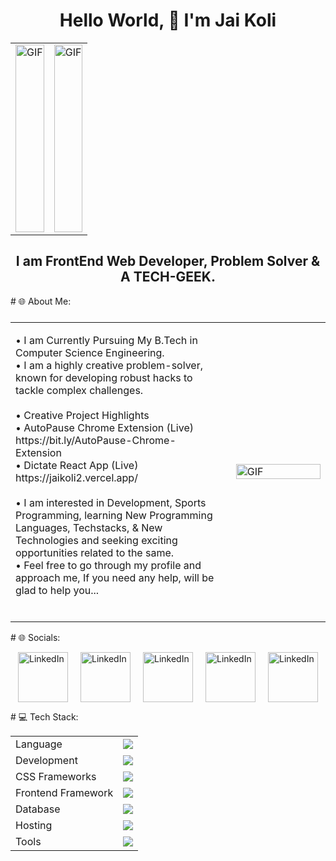 <h1 align="center">Hello World, 👋 I'm Jai Koli</h1>
<table style="width:100%">
  <tr>
    <td style="width:50%; text-align:center;">
      <img src="https://user-images.githubusercontent.com/74038190/240906093-9be4d344-6782-461a-b5a6-32a07bf7b34e.gif" alt="GIF" style="width:100%; object-fit: cover; height:300px;">
    </td>
    <td style="width:50%; text-align:center;">
      <img src="https://user-images.githubusercontent.com/74038190/240304579-c288471c-be67-4fbb-af44-1c63ee9ed280.png" alt="GIF" style="width:100%; object-fit: cover; height:300px;">
    </td>
  </tr>
</table>
<h2 align="center">I am FrontEnd Web Developer, Problem Solver & A TECH-GEEK.</h2>
# 🌐 About Me:
<table style="width:100%; display: flex; align-items: center; justify-content: space-between;">
    <tr>
      <td style="width:70%; padding-right: 20px;">
        <p>
          • I am Currently Pursuing My B.Tech in Computer Science Engineering.<br>
          • I am a highly creative problem-solver, known for developing robust hacks to tackle complex challenges.<br>
          <br>
          • Creative Project Highlights<br>
          • AutoPause Chrome Extension (Live) https://bit.ly/AutoPause-Chrome-Extension<br>
          • Dictate React App (Live) https://jaikoli2.vercel.app/<br>
          <br>
          • I am interested in Development,
            Sports Programming, learning New Programming<br>
            Languages, Techstacks, & New Technologies and
            seeking exciting opportunities related to the same.<br>
          • Feel free to go through my profile and approach me,
          If you need any help, will be glad to help you...<br><br>
        </p>
      </td>
      <td style="width:30%;">
        <img src="https://user-images.githubusercontent.com/74038190/219923823-bf1ce878-c6b8-4faa-be07-93e6b1006521.gif" alt="GIF" style="width:100%">
      </td>
    </tr>
  </table>
# 🌐 Socials:
<p style="display: flex; justify-content: center; gap: 20px;">
    <a href="https://www.linkedin.com/in/kolijai/">
        <img src="https://user-images.githubusercontent.com/74038190/235294012-0a55e343-37ad-4b0f-924f-c8431d9d2483.gif" alt="LinkedIn" style="width:80px; height:80px;">
    </a>
    <a href="https://www.linkedin.com/in/kolijai/">
        <img src="https://user-images.githubusercontent.com/74038190/216122065-2f028bae-25d6-4a3c-bc9f-175394ed5011.png" alt="LinkedIn" style="width:80px; height:80px;">
    </a>
    <a href="https://www.linkedin.com/in/kolijai/">
        <img src="https://user-images.githubusercontent.com/74038190/241765460-cc4fe88c-7f7a-41d8-b449-34b7a178c1c6.gif" alt="LinkedIn" style="width:80px; height:80px;">
    </a>
    <a href="https://www.linkedin.com/in/kolijai/">
        <img src="https://user-images.githubusercontent.com/74038190/235294015-47144047-25ab-417c-af1b-6746820a20ff.gif" alt="LinkedIn" style="width:80px; height:80px;">
    </a>
     <a href="https://www.linkedin.com/in/kolijai/">
        <img src="https://user-images.githubusercontent.com/74038190/235294010-ec412ef5-e3da-4efa-b1d4-0ab4d4638755.gif" alt="LinkedIn" style="width:80px; height:80px;">
    </a>
</p>
# 💻 Tech Stack:
<table align="center">
<tr>
<td>Language</td>
<td> <a href="https://github.com/Jaikoli" >
    <img src="https://skillicons.dev/icons?i=c,cpp,js" />
</a> 
</td>
</tr>
<tr>
<td>Development</td>
<td> <a href="https://github.com/Jaikoli" >
    <img src="https://skillicons.dev/icons?i=html,css,javascript" />
  </a>
</td>
</tr>
<tr>
<td>CSS Frameworks</td>
<td> <a href="https://github.com/Jaikoli" >
    <img src="https://skillicons.dev/icons?i=bootstrap" />
  </a>
 </td>
</tr>
<tr>
<td>Frontend Framework</td>
<td> <a href="https://github.com/Jaikoli" >
    <img src="https://skillicons.dev/icons?i=react" />
  </a>
 </td>
</tr>
<td>Database</td>
<td> <a href="https://github.com/Jaikoli" >
    <img src="https://skillicons.dev/icons?i=mysql" />
   </a>
</td>
</tr>
<tr>
<td>Hosting</td>
<td> <a href="https://github.com/Jaikoli" >
    <img src="https://skillicons.dev/icons?i=github,heroku,netlify" />
  </a>
</td>
</tr>
<tr>
<td>Tools</td>
<td> <a href="https://github.com/Jaikoli" >
    <img src="https://skillicons.dev/icons?i=git,github,vscode,replit,stackoverflow" />
  </a>
</td>
</tr>
</table>
<!-- # 📊 GitHub Stats:
<p align="center">
    <img src="https://github-readme-stats.vercel.app/api?username=Jaikoli&theme=dark&hide_border=false&include_all_commits=false&count_private=true" /><br/>
    <img src="https://github-readme-streak-stats.herokuapp.com/?user=Jaikoli&theme=dark&hide_border=false" /><br/>
    <img src="https://github-readme-stats.vercel.app/api/top-langs/?username=Jaikoli&theme=dark&hide_border=false&include_all_commits=false&count_private=true&layout=compact" />
</p>
## 🏆 GitHub Trophies
<p align="center">
    <img src="https://github-profile-trophy.vercel.app/?username=Jaikoli&theme=discord&no-frame=false&no-bg=true&margin-w=4" />
</p>
 -->
